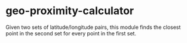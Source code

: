 # geo-proximity-calculator
Given two sets of latitude/longitude pairs, this module finds the closest point in the second set for every point in the first set.
